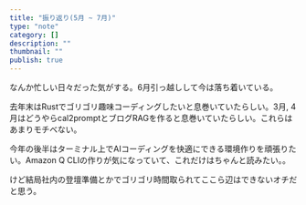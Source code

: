 ```yaml
---
title: "振り返り(5月 ~ 7月)"
type: "note"
category: []
description: ""
thumbnail: ""
publish: true
---
```


なんか忙しい日々だった気がする。6月引っ越しして今は落ち着いている。

去年末はRustでゴリゴリ趣味コーディングしたいと息巻いていたらしい。3月, 4月はどうやらcal2promptとブログRAGを作ると息巻いていたらしい。これらはあまりモチベない。

今年の後半はターミナル上でAIコーディングを快適にできる環境作りを頑張りたい。Amazon Q CLIの作りが気になっていて、これだけはちゃんと読みたい。。

けど結局社内の登壇準備とかでゴリゴリ時間取られてここら辺はできないオチだと思う。

